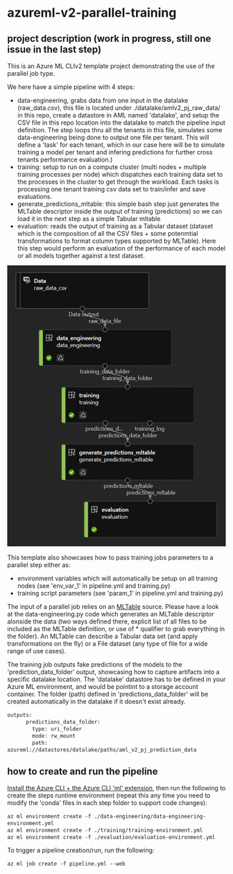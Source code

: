 # azureml-v2-parallel-training

## project description (work in progress, still one issue in the last step)

This is an Azure ML CLIv2 template project demonstrating the use of the parallel job type.

We here have a simple pipeline with 4 steps:
- data-engineering, grabs data from one input in the datalake (raw_data.csv), this file is located under ./datalake/amlv2_pj_raw_data/ in this repo, create a datastore in AML named 'datalake', and setup the CSV file in this repo location into the datalake to match the pipeline input definition. The step loops thru all the tenants in this file, simulates some data-engineering being done to output one file per tenant. This will define a 'task' for each tenant, which in our case here will be to simulate training a model per tenant and infering predictions for further cross tenants performance evaluation.)
- training: setup to run on a compute cluster (multi nodes + multiple training processes per node) which dispatches each training data set to the processes in the cluster to get through the workload. Each tasks is processing one tenant training csv data set to train/infer and save evaluations.
- generate_predictions_mltable: this simple bash step just generates the MLTable descriptor inside the output of training (predictions) so we can load it in the next step as a simple Tabular mltable
- evaluation: reads the output of training as a Tabular dataset (dataset which is the composition of all the CSV files + some potenmtial transformations to format column types supported by MLTable). Here this step would perform an evaluation of the performance of each model or all models together against a test dataset.

![pipeline](doc/pipeline.png)

This template also showcases how to pass training jobs parameters to a parallel step either as:
- environment variables which will automatically be setup on all training nodes (see 'env_var_1' in pipeline.yml and training.py)
- training script parameters (see 'param_1' in pipeline.yml and training.py)

The input of a parallel job relies on an [MLTable](https://docs.microsoft.com/en-us/azure/machine-learning/how-to-create-register-data-assets?tabs=CLI#create-a-mltable-data-asset) source.
Please have a look at the data-engineering.py code which generates an MLTable descriptor alonside the data (two ways defined there, explicit list of all files to be included as the MLTable definition, or use of * qualifier to grab everything in the folder). An MLTable can describe a Tabular data set (and apply transformations on the fly) or a File dataset (any type of file for a wide range of use cases).

The training job outputs fake predictions of the models to the 'prediction_data_folder' output, showcasing how to capture artifacts into a specific datalake location. The 'datalake' datastore has to be defined in your Azure ML environment, and would be pointint to a storage account container. The folder (path) defined in 'predictions_data_folder' will be created automatically in the datalake if it doesn't exist already.

```
outputs:
      predictions_data_folder:
        type: uri_folder
        mode: rw_mount
        path: azureml://datastores/datalake/paths/aml_v2_pj_prediction_data
```

## how to create and run the pipeline

[Install the Azure CLI + the Azure CLI 'ml' extension](https://docs.microsoft.com/en-us/azure/machine-learning/how-to-configure-cli?tabs=public), then run the following to create the steps runtime environment (repeat this any time you need to modify the 'conda' files in each step folder to support code changes):

```
az ml environment create -f ./data-engineering/data-engineering-environment.yml
az ml environment create -f ./training/training-environment.yml
az ml environment create -f ./evaluation/evaluation-environment.yml
```
To trigger a pipeline creation/run, run the following:

```
az ml job create -f pipeline.yml --web
```
